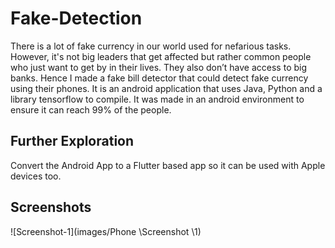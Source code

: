 # Fake-Detection

There is a lot of fake currency in our world used for nefarious tasks. However, it's not big leaders that get affected but rather common people who just want to get by in their lives. They also don’t have access to big banks. Hence I made a fake bill detector that could detect fake currency using their phones. It is an android application that uses Java, Python and a library tensorflow to compile. It was made in an android environment to ensure it can reach 99% of the people.

## Further Exploration

Convert the Android App to a Flutter based app so it can be used with Apple devices too. 

## Screenshots

![Screenshot-1](images/Phone \Screenshot \1)
